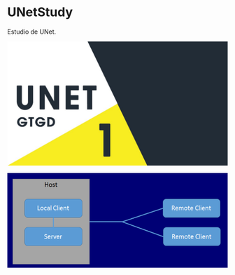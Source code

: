 # UNetStudy
Estudio de UNet.

<p align="center"><img src="https://github.com/MoonAntonio/UNetStudy/blob/master/res/prev01.jpg?raw=true"></p>
<p align="center"><img src="https://github.com/MoonAntonio/UNetStudy/blob/master/res/prev02.png?raw=true"></p>
